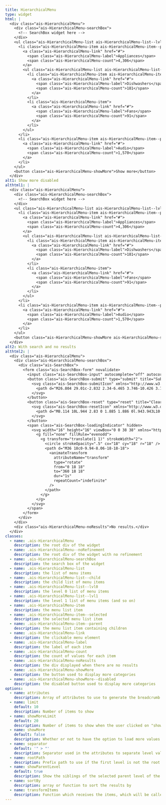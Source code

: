 ```yaml
---
title: HierarchicalMenu
type: widget
html: |
  <div class="ais-HierarchicalMenu">
    <div class="ais-HierarchicalMenu-searchBox">
      <!-- SearchBox widget here -->
    </div>
    <ul class="ais-HierarchicalMenu-list ais-HierarchicalMenu-list--lvl0">
      <li class="ais-HierarchicalMenu-item ais-HierarchicalMenu-item--parent ais-HierarchicalMenu-item--selected">
        <a class="ais-HierarchicalMenu-link" href="#">
          <span class="ais-HierarchicalMenu-label">Appliances</span>
          <span class="ais-HierarchicalMenu-count">4,306</span>
        </a>
        <ul class="ais-HierarchicalMenu-list ais-HierarchicalMenu-list--child ais-HierarchicalMenu-list--lvl1">
          <li class="ais-HierarchicalMenu-item ais-HierarchicalMenu-item--parent">
            <a class="ais-HierarchicalMenu-link" href="#">
              <span class="ais-HierarchicalMenu-label">Dishwashers</span>
              <span class="ais-HierarchicalMenu-count">181</span>
            </a>
          </li>
          <li class="ais-HierarchicalMenu-item">
            <a class="ais-HierarchicalMenu-link" href="#">
              <span class="ais-HierarchicalMenu-label">Fans</span>
              <span class="ais-HierarchicalMenu-count">91</span>
            </a>
          </li>
        </ul>
      </li>
      <li class="ais-HierarchicalMenu-item ais-HierarchicalMenu-item--parent">
        <a class="ais-HierarchicalMenu-link" href="#">
          <span class="ais-HierarchicalMenu-label">Audio</span>
          <span class="ais-HierarchicalMenu-count">1,570</span>
        </a>
      </li>
    </ul>
    <button class="ais-HierarchicalMenu-showMore">Show more</button>
  </div>
alt1: Show more disabled
althtml1: |
  <div class="ais-HierarchicalMenu">
    <div class="ais-HierarchicalMenu-searchBox">
      <!-- SearchBox widget here -->
    </div>
    <ul class="ais-HierarchicalMenu-list ais-HierarchicalMenu-list--lvl0">
      <li class="ais-HierarchicalMenu-item ais-HierarchicalMenu-item--parent ais-HierarchicalMenu-item--selected">
        <a class="ais-HierarchicalMenu-link" href="#">
          <span class="ais-HierarchicalMenu-label">Appliances</span>
          <span class="ais-HierarchicalMenu-count">4,306</span>
        </a>
        <ul class="ais-HierarchicalMenu-list ais-HierarchicalMenu-list--child ais-HierarchicalMenu-list--lvl1">
          <li class="ais-HierarchicalMenu-item ais-HierarchicalMenu-item--parent">
            <a class="ais-HierarchicalMenu-link" href="#">
              <span class="ais-HierarchicalMenu-label">Dishwashers</span>
              <span class="ais-HierarchicalMenu-count">181</span>
            </a>
          </li>
          <li class="ais-HierarchicalMenu-item">
            <a class="ais-HierarchicalMenu-link" href="#">
              <span class="ais-HierarchicalMenu-label">Fans</span>
              <span class="ais-HierarchicalMenu-count">91</span>
            </a>
          </li>
        </ul>
      </li>
      <li class="ais-HierarchicalMenu-item ais-HierarchicalMenu-item--parent">
        <a class="ais-HierarchicalMenu-link" href="#">
          <span class="ais-HierarchicalMenu-label">Audio</span>
          <span class="ais-HierarchicalMenu-count">1,570</span>
        </a>
      </li>
    </ul>
    <button class="ais-HierarchicalMenu-showMore ais-HierarchicalMenu-showMore--disabled" disabled>Show more</button>
  </div>
alt2: With search and no results
althtml2: |
  <div class="ais-HierarchicalMenu">
    <div class="ais-HierarchicalMenu-searchBox">
      <div class="ais-SearchBox">
        <form class="ais-SearchBox-form" novalidate>
          <input class="ais-SearchBox-input" autocomplete="off" autocorrect="off" autocapitalize="off" placeholder="Search for products" spellcheck="false" maxlength="512" type="search" value="" />
          <button class="ais-SearchBox-submit" type="submit" title="Submit the search query.">
            <svg class="ais-SearchBox-submitIcon" xmlns="http://www.w3.org/2000/svg" width="10" height="10" viewBox="0 0 40 40">
              <path d="M26.804 29.01c-2.832 2.34-6.465 3.746-10.426 3.746C7.333 32.756 0 25.424 0 16.378 0 7.333 7.333 0 16.378 0c9.046 0 16.378 7.333 16.378 16.378 0 3.96-1.406 7.594-3.746 10.426l10.534 10.534c.607.607.61 1.59-.004 2.202-.61.61-1.597.61-2.202.004L26.804 29.01zm-10.426.627c7.323 0 13.26-5.936 13.26-13.26 0-7.32-5.937-13.257-13.26-13.257C9.056 3.12 3.12 9.056 3.12 16.378c0 7.323 5.936 13.26 13.258 13.26z"></path>
            </svg>
          </button>
          <button class="ais-SearchBox-reset" type="reset" title="Clear the search query." hidden>
            <svg class="ais-SearchBox-resetIcon" xmlns="http://www.w3.org/2000/svg" viewBox="0 0 20 20" width="10" height="10">
              <path d="M8.114 10L.944 2.83 0 1.885 1.886 0l.943.943L10 8.113l7.17-7.17.944-.943L20 1.886l-.943.943-7.17 7.17 7.17 7.17.943.944L18.114 20l-.943-.943-7.17-7.17-7.17 7.17-.944.943L0 18.114l.943-.943L8.113 10z"></path>
            </svg>
          </button>
          <span class="ais-SearchBox-loadingIndicator" hidden>
            <svg width="16" height="16" viewBox="0 0 38 38" xmlns="http://www.w3.org/2000/svg" stroke="#444" class="ais-SearchBox-loadingIcon">
              <g fill="none" fillRule="evenodd">
                <g transform="translate(1 1)" strokeWidth="2">
                  <circle strokeOpacity=".5" cx="18" cy="18" r="18" />
                  <path d="M36 18c0-9.94-8.06-18-18-18">
                    <animateTransform
                      attributeName="transform"
                      type="rotate"
                      from="0 18 18"
                      to="360 18 18"
                      dur="1s"
                      repeatCount="indefinite"
                    />
                  </path>
                </g>
              </g>
            </svg>
          </span>
        </form>
      </div>
    </div>
    <div class="ais-HierarchicalMenu-noResults">No results.</div>
  </div>
classes:
  - name: .ais-HierarchicalMenu
    description: the root div of the widget
  - name: .ais-HierarchicalMenu--noRefinement
    description: the root div of the widget with no refinement
  - name: .ais-HierarchicalMenu-searchBox
    description: the search box of the widget
  - name: .ais-HierarchicalMenu-list
    description: the list of menu items
  - name: .ais-HierarchicalMenu-list--child
    description: the child list of menu items
  - name: .ais-HierarchicalMenu-list--lvl0
    description: the level 0 list of menu items
  - name: .ais-HierarchicalMenu-list--lvl1
    description: the level 1 list of menu items (and so on)
  - name: .ais-HierarchicalMenu-item
    description: the menu list item
  - name: .ais-HierarchicalMenu-item--selected
    description: the selected menu list item
  - name: .ais-HierarchicalMenu-item--parent
    description: the menu list item containing children
  - name: .ais-HierarchicalMenu-link
    description: the clickable menu element
  - name: .ais-HierarchicalMenu-label
    description: the label of each item
  - name: .ais-HierarchicalMenu-count
    description: the count of values for each item
  - name: .ais-HierarchicalMenu-noResults
    description: the div displayed when there are no results
  - name: .ais-HierarchicalMenu-showMore
    description: the button used to display more categories
  - name: .ais-HierarchicalMenu-showMore--disabled
    description: the disabled button used to display more categories
options:
  - name: attributes
    description: Array of attributes to use to generate the breadcrumb
  - name: limit
    default: 10
    description: Number of items to show
  - name: showMoreLimit
    default: 20
    description: Number of items to show when the user clicked on "show more items"
  - name: showMore
    default: false
    description: Whether or not to have the option to load more values
  - name: separator
    default: '" > "'
    description: Separator used in the attributes to separate level values
  - name: rootPath
    description: Prefix path to use if the first level is not the root level.
  - name: showParentLevel
    default: true
    description: Show the siblings of the selected parent level of the current refined value. This does not impact the root level.
  - name: sortBy
    description: array or function to sort the results by
  - name: transformItems
    description: Function which receives the items, which will be called before displaying them. Should return a new array with the same shape as the original array. Useful for mapping over the items to transform, remove or reorder them
---
```

